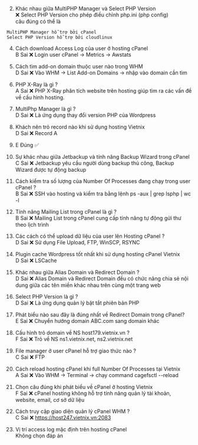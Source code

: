 2. Khác nhau giữa MultiPHP Manager và Select PHP Version   
❌ Select PHP Version cho phép điều chỉnh php.ini (php config)  
câu đúng có thể là    
```
MultiPHP Manager hỗ trợ bởi cPanel
Select PHP Version hỗ trợ bởi cloudlinux
```

4. Cách download Access Log của user ở hosting cPanel  
B Sai  ❌ Login user cPanel -> Metrics -> Awstats  

5. Cách tìm add-on domain thuộc user nào trong WHM  
D Sai  ❌ Vào WHM -> List Add-on Domains -> nhập vào domain cần tìm  

6. PHP X-Ray là gì ?   
A Sai  ❌ PHP X-Ray phân tích website trên hosting giúp tìm ra các vấn đề về cấu hình hosting.  

7. MultiPhp Manager là gì ?    
D Sai  ❌ Là ứng dụng thay đổi version PHP của Wordpress  

8.  Khách nên trỏ record nào khi sử dụng hosting Vietnix   
D Sai  ❌ Record A  

9. E Đúng ✅  

10. Sự khác nhau giữa Jetbackup và tính năng Backup Wizard trong cPanel  
C Sai  ❌ Jetbackup yêu cầu người dùng backup thủ công, Backup Wizard được tự động backup  

13. Cách kiểm tra số lượng của Number Of Processes đang chạy trong user cPanel ?   
B Sai  ❌ SSH vào hosting và kiểm tra bằng lệnh ps -aux | grep lsphp  | wc -l  

14. Tính năng Mailing List trong cPanel là gì ?  
B Sai  ❌ Mailing List trong cPanel cung cấp tính năng tự động gửi thư theo lịch trình  

15. Các cách có thể upload dữ liệu của user lên Hosting cPanel ?  
D Sai  ❌ Sử dụng File Upload, FTP, WinSCP, RSYNC   

16. Plugin cache Wordpress tốt nhất khi sử dụng hosting cPanel Vietnix   
D Sai  ❌ LSCache  

19. Khác nhau giữa Alias Domain và Redirect Domain ?   
D Sai  ❌ Alias Domain và Redirect Domain đều có chức năng chia sẻ nội dung giữa các tên miền khác nhau trên cùng một trang web  

20. Select PHP Version là gì ?  
D Sai  ❌ Là ứng dụng quản lý bật tắt phiên bản PHP  

23. Phát biểu nào sau đây là đúng nhất về Redirect Domain trong cPanel?  
E Sai  ❌ Chuyển hướng domain ABC.com sang domain khác  

24. Cấu hình trỏ domain về NS host179.vietnix.vn ?   
F Sai  ❌ Trỏ về NS ns1.vietnix.net, ns2.vietnix.net  

26. File manager ở user cPanel hỗ trợ giao thức nào ?   
C Sai  ❌ FTP  

27. Cách reload hosting cPanel khi full Number Of Processes tại Vietnix  
A Sai  ❌ Vào WHM -> Terminal -> chạy command cagefsctl  --reload <user>   

28. Chọn câu đúng khi phát biểu về cPanel ở hosting Vietnix   
F Sai  ❌ cPanel hosting không hỗ trợ tính năng quản lý tài khoản, website, email, cơ sở dữ liệu  

30.  Cách truy cập giao diện quản lý cPanel WHM ?  
C Sai  ❌ https://host247.vietnix.vn:2083  

30. Vị trí access log mặc định trên hosting cPanel  
Không chọn đáp án

